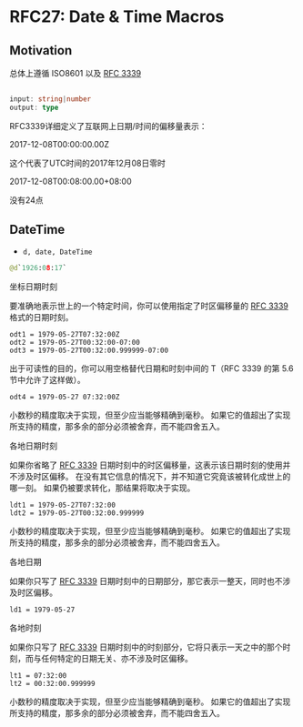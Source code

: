 RFC27: Date & Time Macros
=========================

## Motivation


总体上遵循 ISO8601 以及 [RFC 3339](https://www.rfc-editor.org/rfc/rfc3339.txt)


##

```ts
input: string|number
output: type
```




RFC3339详细定义了互联网上日期/时间的偏移量表示：

2017-12-08T00:00:00.00Z

这个代表了UTC时间的2017年12月08日零时

2017-12-08T00:08:00.00+08:00


没有24点

## DateTime
- `d, date, DateTime`

```py
@d`1926:08:17`
```

坐标日期时刻


要准确地表示世上的一个特定时间，你可以使用指定了时区偏移量的 [RFC 3339](https://www.rfc-editor.org/rfc/rfc3339.txt) 格式的日期时刻。

```arc
odt1 = 1979-05-27T07:32:00Z
odt2 = 1979-05-27T00:32:00-07:00
odt3 = 1979-05-27T00:32:00.999999-07:00
```

出于可读性的目的，你可以用空格替代日期和时刻中间的 T（RFC 3339 的第 5.6 节中允许了这样做）。

```arc
odt4 = 1979-05-27 07:32:00Z
```

小数秒的精度取决于实现，但至少应当能够精确到毫秒。
如果它的值超出了实现所支持的精度，那多余的部分必须被舍弃，而不能四舍五入。

各地日期时刻

如果你省略了 [RFC 3339](http://tools.ietf.org/html/rfc3339) 日期时刻中的时区偏移量，这表示该日期时刻的使用并不涉及时区偏移。
在没有其它信息的情况下，并不知道它究竟该被转化成世上的哪一刻。
如果仍被要求转化，那结果将取决于实现。

```arc
ldt1 = 1979-05-27T07:32:00
ldt2 = 1979-05-27T00:32:00.999999
```

小数秒的精度取决于实现，但至少应当能够精确到毫秒。
如果它的值超出了实现所支持的精度，那多余的部分必须被舍弃，而不能四舍五入。

各地日期

如果你只写了 [RFC 3339](http://tools.ietf.org/html/rfc3339) 日期时刻中的日期部分，那它表示一整天，同时也不涉及时区偏移。

```arc
ld1 = 1979-05-27
```

各地时刻

如果你只写了 [RFC 3339](http://tools.ietf.org/html/rfc3339) 日期时刻中的时刻部分，它将只表示一天之中的那个时刻，而与任何特定的日期无关、亦不涉及时区偏移。

```arc
lt1 = 07:32:00
lt2 = 00:32:00.999999
```

小数秒的精度取决于实现，但至少应当能够精确到毫秒。
如果它的值超出了实现所支持的精度，那多余的部分必须被舍弃，而不能四舍五入。
